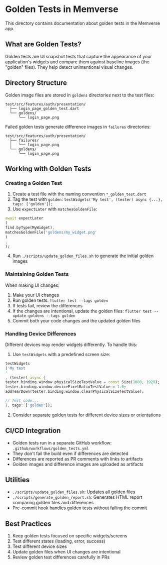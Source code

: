 # Golden Tests in Memverse

This directory contains documentation about golden tests in the Memverse app.

## What are Golden Tests?

Golden tests are UI snapshot tests that capture the appearance of your application's widgets and
compare them against baseline images (the "golden" files). They help detect unintentional visual
changes.

## Directory Structure

Golden image files are stored in `goldens` directories next to the test files:

```
test/src/features/auth/presentation/
  ├── login_page_golden_test.dart
  └── goldens/
      └── login_page.png
```

Failed golden tests generate difference images in `failures` directories:

```
test/src/features/auth/presentation/
  ├── failures/
  │   └── login_page.png
  └── goldens/
      └── login_page.png
```

## Working with Golden Tests

### Creating a Golden Test

1. Create a test file with the naming convention `*_golden_test.dart`
2. Tag the test with `golden`: `testWidgets('My test', (tester) async {...}, tags: ['golden']);`
3. Use `expectLater` with `matchesGoldenFile`:

```dart
await expectLater
(
find.byType(MyWidget),
matchesGoldenFile('goldens/my_widget.png'
)
,
);
```

4. Run `./scripts/update_golden_files.sh` to generate the initial golden images

### Maintaining Golden Tests

When making UI changes:

1. Make your UI changes
2. Run golden tests: `flutter test --tags golden`
3. If tests fail, review the differences
4. If the changes are intentional, update the golden files:
   `flutter test --update-goldens --tags golden`
5. Commit both your code changes and the updated golden files

### Handling Device Differences

Different devices may render widgets differently. To handle this:

1. Use `testWidgets` with a predefined screen size:

```dart
testWidgets
('My test
'
, (tester) async {
tester.binding.window.physicalSizeTestValue = const Size(1080, 1920);
tester.binding.window.devicePixelRatioTestValue = 1.0;
addTearDown(tester.binding.window.clearPhysicalSizeTestValue);

// Test code...
}, tags: ['golden']);
```

2. Consider separate golden tests for different device sizes or orientations

## CI/CD Integration

- Golden tests run in a separate GitHub workflow: `.github/workflows/golden_tests.yml`
- They don't fail the build even if differences are detected
- Differences are reported as PR comments with links to artifacts
- Golden images and difference images are uploaded as artifacts

## Utilities

- `./scripts/update_golden_files.sh`: Updates all golden files
- `./scripts/generate_golden_report.sh`: Generates HTML report comparing golden files and
  differences
- Pre-commit hook handles golden tests without failing the commit

## Best Practices

1. Keep golden tests focused on specific widgets/screens
2. Test different states (loading, error, success)
3. Test different device sizes
4. Update golden files when UI changes are intentional
5. Review golden test differences carefully in PRs